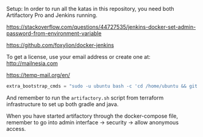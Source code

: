 Setup:
In order to run all the katas in this repository, you need both Artifactory Pro and Jenkins running.

https://stackoverflow.com/questions/44727535/jenkins-docker-set-admin-password-from-environment-variable

https://github.com/foxylion/docker-jenkins

To get a license, use your email address or create one at:
http://mailnesia.com

https://temp-mail.org/en/


```tfvars
extra_bootstrap_cmds = "sudo -u ubuntu bash -c 'cd /home/ubuntu && git clone https://github.com/eficode-academy/artifactory-katas.git'"

```

And remember to run the `artifactory.sh` script from terraform infrastructure to set up both gradle and java.


When you have started artifactory through the docker-compose file, remember to go into admin interface -> security -> allow anonymous access.